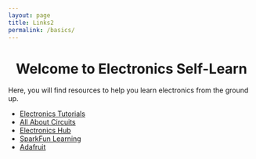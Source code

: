 ```yaml
---
layout: page
title: Links2
permalink: /basics/
---
```


<div class="container">

<h1 style="text-align: center;">Welcome to Electronics Self-Learn</h1>

<p>Here, you will find resources to help you learn electronics from the ground up.</p>

<ul>
  <li><a href="https://www.electronics-tutorials.ws/">Electronics Tutorials</a></li>
  <li><a href="https://www.allaboutcircuits.com/">All About Circuits</a></li>
  <li><a href="https://www.electronicshub.org/">Electronics Hub</a></li>
  <li><a href="https://learn.sparkfun.com/">SparkFun Learning</a></li>
  <li><a href="https://www.adafruit.com/">Adafruit</a></li>
</ul>

</div>
